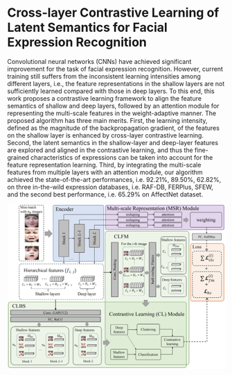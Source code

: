 # Cross-layer Contrastive Learning of Latent Semantics for Facial Expression Recognition

Convolutional neural networks (CNNs) have achieved significant improvement for the task of facial expression recognition. However, current training still suffers from the inconsistent learning intensities among different layers, i.e., the feature representations in the shallow layers are not sufficiently learned compared with those in deep layers. To this end, this work proposes a contrastive learning framework to align the feature semantics of shallow and deep layers, followed by an attention module for representing the multi-scale features in the weight-adaptive manner. The proposed algorithm has three main merits. First, the learning intensity, defined as the magnitude of the backpropagation gradient, of the features on the shallow layer is enhanced by cross-layer contrastive learning. Second, the latent semantics in the shallow-layer and deep-layer features are explored and aligned in the contrastive learning, and thus the fine-grained characteristics of expressions can be taken into account for the feature representation learning. Third, by integrating the multi-scale features from multiple layers with an attention module, our algorithm achieved the state-of-the-art performances, i.e. 92.21\%, 89.50\%, 62.82\%, on three in-the-wild expression databases, i.e. RAF-DB, FERPlus, SFEW, and the second best performance, i.e. 65.29\% on AffectNet dataset.

![img](/architect.png)
